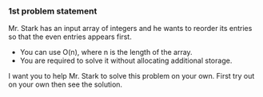 ### 1st problem statement

Mr. Stark has an input array of integers and he wants to reorder its entries so that the even entries appears first.

* You can use O(n), where n is the length of the array.
* You are required to solve it without allocating additional storage.

I want you to help Mr. Stark to solve this problem on your own. First try out on your own then see the solution.
